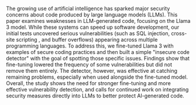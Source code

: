 The growing use of artificial intelligence has sparked major security concerns about code produced by large language models (LLMs). 
This paper examines weaknesses in LLM-generated code, focusing on the Llama 3 model. While these systems can speed up software development, our initial tests uncovered serious vulnerabilities (such as SQL injection, cross-site scripting , and buffer overflows) appearing across multiple programming languages. 
To address this, we fine-tuned Llama 3 with examples of secure coding practices and then built a simple "insecure code detector" with the goal of spotting those specific issues. 
Findings show that fine-tuning lowered the frequency of some vulnerabilities but did not remove them entirely. The detector, however, was effective at catching remaining problems, especially when used alongside the fine-tuned model. 
Overall, the study shows the need for stronger fine-tuning and more effective vulnerability detection, and calls for continued work on integrating security measures directly into LLMs to better protect AI-generated code.
